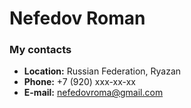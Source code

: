# Nefedov Roman
### My contacts
- __Location:__ Russian Federation, Ryazan
- __Phone:__ +7 (920) xxx-xx-xx
- __E-mail:__ nefedovroma@gmail.com
